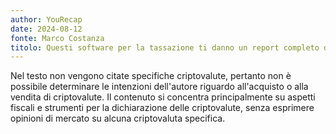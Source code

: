 ```yaml
---
author: YouRecap
date: 2024-08-12
fonte: Marco Costanza
titolo: Questi software per la tassazione ti danno un report completo di tutte le transazioni che hai fatto
---
```


Nel testo non vengono citate specifiche criptovalute, pertanto non è possibile determinare le intenzioni dell'autore riguardo all'acquisto o alla vendita di criptovalute. Il contenuto si concentra principalmente su aspetti fiscali e strumenti per la dichiarazione delle criptovalute, senza esprimere opinioni di mercato su alcuna criptovaluta specifica.
